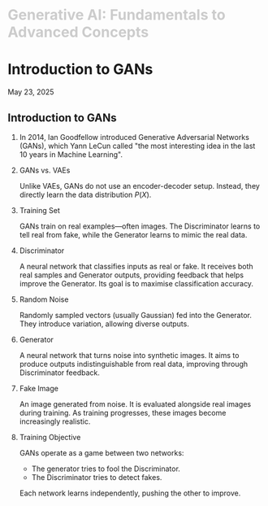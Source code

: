 <h1 style="color: #ccc">Generative AI: Fundamentals to Advanced Concepts</h1>

# Introduction to GANs

May 23, 2025

## Introduction to GANs

1.  In 2014, Ian Goodfellow introduced Generative Adversarial Networks (GANs), which Yann LeCun called "the most interesting idea in the last 10 years in Machine Learning".

2.  GANs vs. VAEs

    Unlike VAEs, GANs do not use an encoder-decoder setup. Instead, they directly learn the data distribution $P(X)$.

3.  Training Set

    GANs train on real examples&mdash;often images. The Discriminator learns to tell real from fake, while the Generator learns to mimic the real data.

4.  Discriminator

    A neural network that classifies inputs as real or fake. It receives both real samples and Generator outputs, providing feedback that helps improve the Generator. Its goal is to maximise classification accuracy.

5.  Random Noise

    Randomly sampled vectors (usually Gaussian) fed into the Generator. They introduce variation, allowing diverse outputs.

6.  Generator

    A neural network that turns noise into synthetic images. It aims to produce outputs indistinguishable from real data, improving through Discriminator feedback.

7.  Fake Image

    An image generated from noise. It is evaluated alongside real images during training. As training progresses, these images become increasingly realistic.

8.  Training Objective

    GANs operate as a game between two networks:

    -   The generator tries to fool the Discriminator.
    -   The Discriminator tries to detect fakes.

    Each network learns independently, pushing the other to improve.
